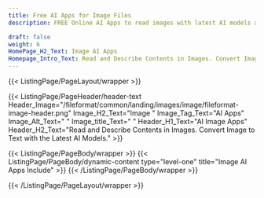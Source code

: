 ```yaml
---
title: Free AI Apps for Image Files
description: FREE Online AI Apps to read images with latest AI models and find what is in your images.

draft: false
weight: 6
HomePage_H2_Text: Image AI Apps
Homepage_Intro_Text: Read and Describe Contents in Images. Convert Image to Text with the Latest AI Models.
---
```


{{< ListingPage/PageLayout/wrapper >}}

{{< ListingPage/PageHeader/header-text
Header_Image="/fileformat/common/landing/images/image/fileformat-image-header.png"
Image_H2_Text="Image "
Image_Tag_Text="AI Apps"
Image_Alt_Text=" "
Image_title_Text=" "
Header_H1_Text="AI Image Apps"
Header_H2_Text="Read and Describe Contents in Images. Convert Image to Text with the Latest AI Models." >}}

{{< ListingPage/PageBody/wrapper >}}
{{< ListingPage/PageBody/dynamic-content type="level-one" title="Image AI Apps Include" >}}
{{< /ListingPage/PageBody/wrapper >}}

{{< /ListingPage/PageLayout/wrapper >}}
